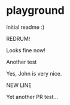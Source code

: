 # playground

Initial readme :)

REDRUM!

Looks fine now!

Another test

Yes, John is very nice.

NEW LINE

Yet another PR test…